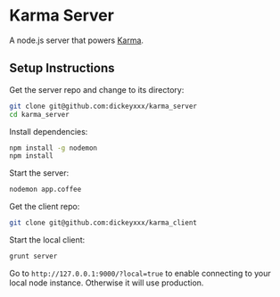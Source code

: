 Karma Server
============

A node.js server that powers [Karma](http://dickeyxxx.github.io/karma_client).

Setup Instructions
------------------

Get the server repo and change to its directory:

```bash
git clone git@github.com:dickeyxxx/karma_server
cd karma_server
```

Install dependencies:

```bash
npm install -g nodemon
npm install
```

Start the server:

```bash
nodemon app.coffee
```

Get the client repo:

```bash
git clone git@github.com:dickeyxxx/karma_client
```

Start the local client:

```bash
grunt server
```

Go to `http://127.0.0.1:9000/?local=true` to enable connecting to your local
node instance. Otherwise it will use production.
